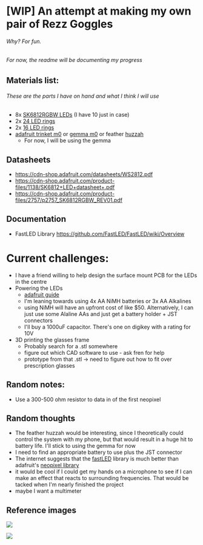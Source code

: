# [WIP] An attempt at making my own pair of Rezz Goggles
###### Why? For fun.

###### For now, the readme will be documenting my progress

## Materials list:
###### These are the parts I have on hand and what I think I will use
- 8x [SK6812RGBW LEDs](https://www.adafruit.com/product/2761) (I have 10 just in case)
- 2x [24 LED rings](https://www.adafruit.com/product/2862)
- 2x [16 LED rings](https://www.adafruit.com/product/2862)
- [adafruit trinket m0](https://www.adafruit.com/product/3500) or [gemma m0](https://www.adafruit.com/product/3501) or feather [huzzah](https://www.adafruit.com/product/3046)
  - For now, I will be using the gemma

## Datasheets
- https://cdn-shop.adafruit.com/datasheets/WS2812.pdf
- https://cdn-shop.adafruit.com/product-files/1138/SK6812+LED+datasheet+.pdf
- https://cdn-shop.adafruit.com/product-files/2757/p2757_SK6812RGBW_REV01.pdf

## Documentation
- FastLED Library https://github.com/FastLED/FastLED/wiki/Overview

# Current challenges:
- I have a friend willing to help design the surface mount PCB for the LEDs in the centre
- Powering the LEDs
  - [adafruit guide](https://learn.adafruit.com/adafruit-neopixel-uberguide/powering-neopixels)
  - I'm leaning towards using 4x AA NiMH batteries or 3x AA Alkalines
  - using NiMH will have an upfront cost of like $50. Alternatively,
  I can just use some Alaline AAs and just get a battery holder + JST connectors
  - I'll buy a 1000uF capacitor. There's one on digikey with a rating for 10V
- 3D printing the glasses frame
  - Probably search for a .stl somewhere
  - figure out which CAD software to use - ask fren for help
  - prototype from that .stl -> need to figure out how to fit over prescription glasses

## Random notes:
- Use a 300-500 ohm resistor to data in of the first neopixel

## Random thoughts
- The feather huzzah would be interesting, since I theoretically could control the system with my phone, but that would result in a huge hit to battery life. I'll stick to using the gemma for now
- I need to find an appropriate battery to use plus the JST connector
- The internet suggests that the [fastLED](http://fastled.io/) library is much better than adafruit's [neopixel library](https://github.com/adafruit/Adafruit_NeoPixel)
- it would be cool if I could get my hands on a microphone to see if I can make an effect that reacts to surrounding frequencies. That would be tacked when I'm nearly finished the project
- maybe I want a multimeter


## Reference images

![](http://trc.daily-beat.com/wp-content/uploads/sites/2/2016/12/hs16a_0251-copy.jpg)

![](https://pbs.twimg.com/media/DZZvvgZUMAAbX_y.jpg)
